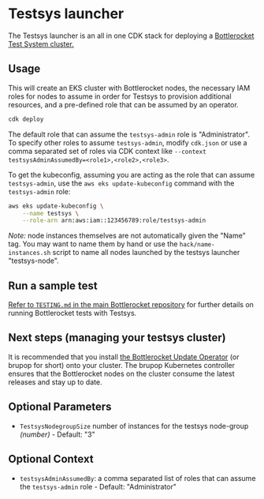 # Testsys launcher

The Testsys launcher is an all in one CDK stack for deploying a [Bottlerocket Test System cluster.](https://github.com/bottlerocket-os/bottlerocket-test-system)

## Usage

This will create an EKS cluster with Bottlerocket nodes, the necessary IAM roles
for nodes to assume in order for Testsys to provision additional resources, and
a pre-defined role that can be assumed by an operator.

```sh
cdk deploy
```

The default role that can assume the `testsys-admin` role is "Administrator".
To specify other roles to assume `testsys-admin`, modify `cdk.json` or use
a comma separated set of roles via CDK context like
`--context testsysAdminAssumedBy=<role1>,<role2>,<role3>`.

To get the kubeconfig, assuming you are acting as the role that can assume `testsys-admin`,
use the `aws eks update-kubeconfig` command with the `testsys-admin` role:

```sh
aws eks update-kubeconfig \
    --name testsys \
    --role-arn arn:aws:iam::123456789:role/testsys-admin
```

_Note:_ node instances themselves are not automatically given the "Name" tag.
You may want to name them by hand or use the `hack/name-instances.sh` script
to name all nodes launched by the testsys launcher "testsys-node".

## Run a sample test

[Refer to `TESTING.md` in the main Bottlerocket repository](https://github.com/bottlerocket-os/bottlerocket/blob/develop/TESTING.md)
for further details on running Bottlerocket tests with Testsys.

## Next steps (managing your testsys cluster)

It is recommended that you install [the Bottlerocket Update Operator](https://github.com/bottlerocket-os/bottlerocket-update-operator)
(or brupop for short) onto your cluster. The brupop Kubernetes controller ensures that the
Bottlerocket nodes on the cluster consume the latest releases and stay up to date.

## Optional Parameters

* `TestsysNodegroupSize`  number of instances for the testsys node-group _(number)_ - Default: "3"

## Optional Context

* `testsysAdminAssumedBy`: a comma separated list of roles that can assume the `testsys-admin` role - Default: "Administrator"
